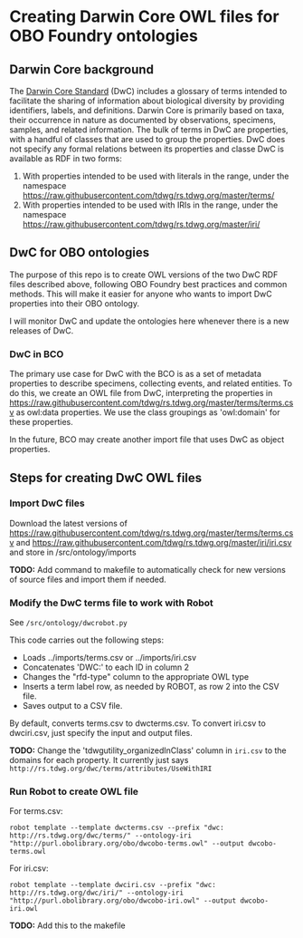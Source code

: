 # Creating Darwin Core OWL files for OBO Foundry ontologies

## Darwin Core background
The [Darwin Core Standard](https://www.tdwg.org/standards/dwc/) (DwC) includes a glossary of terms intended to facilitate the sharing of information about biological diversity by providing identifiers, labels, and definitions. Darwin Core is primarily based on taxa, their occurrence in nature as documented by observations, specimens, samples, and related information. The bulk of terms in DwC are properties, with a handful of classes that are used to group the properties. DwC does not specify any formal relations between its properties and classe DwC is available as RDF in two forms: 

1. With properties intended to be used with literals in the range, under the namespace https://raw.githubusercontent.com/tdwg/rs.tdwg.org/master/terms/
2. With properties intended to be used with IRIs in the range, under the namespace https://raw.githubusercontent.com/tdwg/rs.tdwg.org/master/iri/


## DwC for OBO ontologies
The purpose of this repo is to create OWL versions of the two DwC RDF files described above, following OBO Foundry best practices and common methods. This will make it easier for anyone who wants to import DwC properties into their OBO ontology. 

I will monitor DwC and update the ontologies here whenever there is a new releases of DwC.

### DwC in BCO

The primary use case for DwC with the BCO is as a set of metadata properties to describe specimens, collecting events, and related entities. To do this, we create an OWL file from DwC, interpreting the properties in https://raw.githubusercontent.com/tdwg/rs.tdwg.org/master/terms/terms.csv as owl:data properties. We use the class groupings as 'owl:domain' for these properties.

In the future, BCO may create another import file that uses DwC as object properties. 

## Steps for creating DwC OWL files

### Import DwC files

Download the latest versions of https://raw.githubusercontent.com/tdwg/rs.tdwg.org/master/terms/terms.csv and https://raw.githubusercontent.com/tdwg/rs.tdwg.org/master/iri/iri.csv and store in /src/ontology/imports

**TODO:** Add command to makefile to automatically check for new versions of source files and import them if needed.

### Modify the DwC terms file to work with Robot

See `/src/ontology/dwcrobot.py`

This code carries out the following steps:
- Loads ../imports/terms.csv or ../imports/iri.csv
- Concatenates 'DWC:' to each ID in column 2
- Changes the "rfd-type" column to the appropriate OWL type
- Inserts a term label row, as needed by ROBOT, as row 2 into the CSV file.
- Saves output to a CSV file.

By default, converts terms.csv to dwcterms.csv. To convert iri.csv to dwciri.csv, just specify the input and output files.

**TODO:** Change the 'tdwgutility_organizedInClass' column in `iri.csv` to the domains for each property. It currently just says `http://rs.tdwg.org/dwc/terms/attributes/UseWithIRI`

### Run Robot to create OWL file

For terms.csv:

`robot template --template dwcterms.csv --prefix "dwc: http://rs.tdwg.org/dwc/terms/" --ontology-iri "http://purl.obolibrary.org/obo/dwcobo-terms.owl" --output dwcobo-terms.owl`

For iri.csv:

`robot template --template dwciri.csv --prefix "dwc: http://rs.tdwg.org/dwc/iri/" --ontology-iri "http://purl.obolibrary.org/obo/dwcobo-iri.owl" --output dwcobo-iri.owl`

**TODO:** Add this to the makefile
